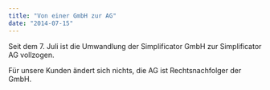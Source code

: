```yaml
---
title: "Von einer GmbH zur AG"
date: "2014-07-15"
---
```


Seit dem 7. Juli ist die Umwandlung der Simplificator GmbH zur Simplificator AG vollzogen.

Für unsere Kunden ändert sich nichts, die AG ist Rechtsnachfolger der GmbH.
